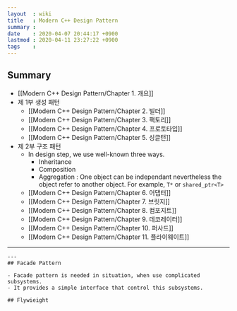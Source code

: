 ```yaml
---
layout  : wiki
title   : Modern C++ Design Pattern
summary : 
date    : 2020-04-07 20:44:17 +0900
lastmod : 2020-04-11 23:27:22 +0900
tags    : 
---
```


## Summary
 * [[Modern C++ Design Pattern/Chapter 1. 개요]]
 * 제 1부 생성 패턴
   * [[Modern C++ Design Pattern/Chapter 2. 빌더]]
   * [[Modern C++ Design Pattern/Chapter 3. 팩토리]]
   * [[Modern C++ Design Pattern/Chapter 4. 프로토타입]]
   * [[Modern C++ Design Pattern/Chapter 5. 싱글턴]]
 * 제 2부 구조 패턴
    - In design step, we use well-known three ways.
      - Inheritance
      - Composition
      - Aggregation : One object can be independant nevertheless the  object refer to another object. For example, `T*` or `shared_ptr<T>`
   * [[Modern C++ Design Pattern/Chapter 6. 어댑터]]
   * [[Modern C++ Design Pattern/Chapter 7. 브릿지]]
   * [[Modern C++ Design Pattern/Chapter 8. 컴포지트]]
   * [[Modern C++ Design Pattern/Chapter 9. 데코레이터]]
   * [[Modern C++ Design Pattern/Chapter 10. 퍼사드]]
   * [[Modern C++ Design Pattern/Chapter 11. 플라이웨이트]]

---

    ---
    ## Facade Pattern

    - Facade pattern is needed in situation, when use complicated subsystems.
    - It provides a simple interface that control this subsystems.

    ## Flywieight
